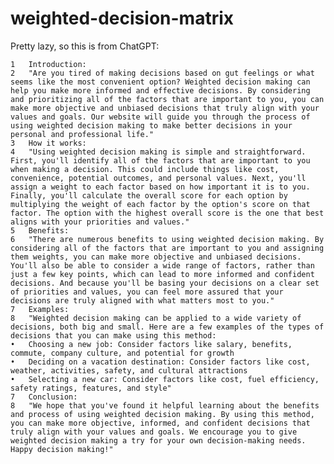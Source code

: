 # weighted-decision-matrix

Pretty lazy, so this is from ChatGPT:

	1	Introduction:
	2	"Are you tired of making decisions based on gut feelings or what seems like the most convenient option? Weighted decision making can help you make more informed and effective decisions. By considering and prioritizing all of the factors that are important to you, you can make more objective and unbiased decisions that truly align with your values and goals. Our website will guide you through the process of using weighted decision making to make better decisions in your personal and professional life."
	3	How it works:
	4	"Using weighted decision making is simple and straightforward. First, you'll identify all of the factors that are important to you when making a decision. This could include things like cost, convenience, potential outcomes, and personal values. Next, you'll assign a weight to each factor based on how important it is to you. Finally, you'll calculate the overall score for each option by multiplying the weight of each factor by the option's score on that factor. The option with the highest overall score is the one that best aligns with your priorities and values."
	5	Benefits:
	6	"There are numerous benefits to using weighted decision making. By considering all of the factors that are important to you and assigning them weights, you can make more objective and unbiased decisions. You'll also be able to consider a wide range of factors, rather than just a few key points, which can lead to more informed and confident decisions. And because you'll be basing your decisions on a clear set of priorities and values, you can feel more assured that your decisions are truly aligned with what matters most to you."
	7	Examples:
	8	"Weighted decision making can be applied to a wide variety of decisions, both big and small. Here are a few examples of the types of decisions that you can make using this method:
	•	Choosing a new job: Consider factors like salary, benefits, commute, company culture, and potential for growth
	•	Deciding on a vacation destination: Consider factors like cost, weather, activities, safety, and cultural attractions
	•	Selecting a new car: Consider factors like cost, fuel efficiency, safety ratings, features, and style"
	7	Conclusion:
	8	"We hope that you've found it helpful learning about the benefits and process of using weighted decision making. By using this method, you can make more objective, informed, and confident decisions that truly align with your values and goals. We encourage you to give weighted decision making a try for your own decision-making needs. Happy decision making!"